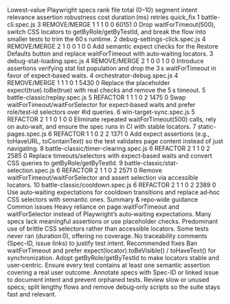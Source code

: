 Lowest-value Playwright specs
rank	file	total (0–10)	segment	intent	relevance	assertion	robustness	cost	duration (ms)	retries	quick_fix
1	battle-cli.spec.js	3	REMOVE/MERGE	1	1	1	0	0	60151	0	Drop waitForTimeout(500), switch CSS locators to getByRole/getByTestId, and break the flow into smaller tests to trim the 60 s runtime.
2	debug-settings-click.spec.js	4	REMOVE/MERGE	2	1	0	0	1	0	0	Add semantic expect checks for the Restore Defaults button and replace waitForTimeout with auto‑waiting locators.
3	debug-stat-loading.spec.js	4	REMOVE/MERGE	2	1	0	0	1	0	0	Introduce assertions verifying stat list population and drop the 3 s waitForTimeout in favor of expect‑based waits.
4	orchestrator-debug.spec.js	4	REMOVE/MERGE	1	1	1	0	1	5430	0	Replace the placeholder expect(true).toBe(true) with real checks and remove the 5 s timeout.
5	battle-classic/replay.spec.js	5	REFACTOR	1	1	1	0	2	1475	0	Swap waitForTimeout/waitForSelector for expect‑based waits and prefer role/test‑id selectors over #id queries.
6	win-target-sync.spec.js	5	REFACTOR	2	1	1	0	1	0	0	Eliminate repeated waitForTimeout(500) calls, rely on auto‑wait, and ensure the spec runs in CI with stable locators.
7	static-pages.spec.js	6	REFACTOR	1	1	0	2	2	1371	0	Add expect assertions (e.g., toHaveURL, toContainText) so the test validates page content instead of just navigating.
8	battle-classic/timer-clearing.spec.js	6	REFACTOR	2	1	1	0	2	2585	0	Replace timeouts/selectors with expect‑based waits and convert CSS queries to getByRole/getByTestId.
9	battle-classic/stat-selection.spec.js	6	REFACTOR	2	1	1	0	2	2571	0	Remove waitForTimeout/waitForSelector and assert selection via accessible locators.
10	battle-classic/cooldown.spec.js	6	REFACTOR	2	1	1	0	2	2389	0	Use auto‑waiting expectations for cooldown transitions and replace ad‑hoc CSS selectors with semantic ones.
Summary & repo‑wide guidance
Common issues
Heavy reliance on page.waitForTimeout and waitForSelector instead of Playwright’s auto‑waiting expectations.
Many specs lack meaningful assertions or use placeholder checks.
Predominant use of brittle CSS selectors rather than accessible locators.
Some tests never ran (duration 0), offering no coverage.
No traceability comments (Spec-ID, issue links) to justify test intent.
Recommended fixes
Ban waitForTimeout and prefer expect(locator).toBeVisible() / toHaveText() for synchronization.
Adopt getByRole/getByTestId to make locators stable and user‑centric.
Ensure every test contains at least one semantic assertion covering a real user outcome.
Annotate specs with Spec-ID or linked issue to document intent and prevent orphaned tests.
Review slow or unused specs; split lengthy flows and remove debug‑only scripts so the suite stays fast and relevant.